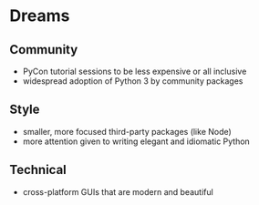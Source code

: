 # Dreams

## Community

- PyCon tutorial sessions to be less expensive or all inclusive
- widespread adoption of Python 3 by community packages

## Style

- smaller, more focused third-party packages (like Node)
- more attention given to writing elegant and idiomatic Python

## Technical

- cross-platform GUIs that are modern and beautiful
